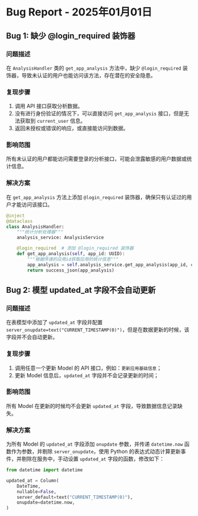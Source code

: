 # Bug Report - 2025年01月01日

## Bug 1: 缺少 @login_required 装饰器

### 问题描述

在 `AnalysisHandler` 类的 `get_app_analysis` 方法中，缺少 `@login_required` 装饰器，导致未认证的用户也能访问该方法，存在潜在的安全隐患。

### 复现步骤

1. 调用 API 接口获取分析数据。
2. 没有进行身份验证的情况下，可以直接访问 `get_app_analysis` 接口，但是无法获取到 `current_user` 信息。
3. 返回未授权或错误的响应，或直接能访问到数据。

### 影响范围

所有未认证的用户都能访问需要登录的分析接口，可能会泄露敏感的用户数据或统计信息。

### 解决方案

在 `get_app_analysis` 方法上添加 `@login_required` 装饰器，确保只有认证过的用户才能访问该接口。

```python
@inject
@dataclass
class AnalysisHandler:
    """统计分析处理器"""
    analysis_service: AnalysisService

    @login_required  # 添加 @login_required 装饰器
    def get_app_analysis(self, app_id: UUID):
        """根据传递的应用id获取应用的统计信息"""
        app_analysis = self.analysis_service.get_app_analysis(app_id, current_user)
        return success_json(app_analysis)
```

## Bug 2: 模型 updated_at 字段不会自动更新

### 问题描述

在表模型中添加了 `updated_at` 字段并配置 `server_onupdate=text("CURRENT_TIMESTAMP(0)")`，但是在数据更新的时候，该字段并不会自动更新。

### 复现步骤

1. 调用任意一个更新 Model 的 API 接口，例如：`更新应用基础信息`；
2. 更新 Model 信息后，`updated_at` 字段并不会记录更新的时间；

### 影响范围

所有 Model 在更新的时候均不会更新 `updated_at` 字段，导致数据信息记录缺失。

### 解决方案

为所有 Model 的 `updated_at` 字段添加 `onupdate` 参数，并传递 `datetime.now` 函数作为参数，并剔除 `server_onupdate`，使用
Python 的表达式动态计算更新事件，并剔除在服务中，手动设置 `updated_at` 字段的函数，修改如下：

```python
from datetime import datetime

updated_at = Column(
    DateTime,
    nullable=False,
    server_default=text("CURRENT_TIMESTAMP(0)"),
    onupdate=datetime.now,
)
```